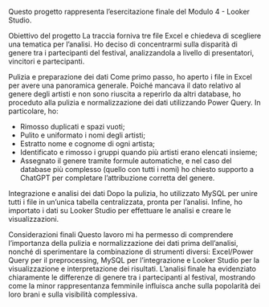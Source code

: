 Questo progetto rappresenta l’esercitazione finale del Modulo 4 - Looker Studio.

Obiettivo del progetto
La traccia forniva tre file Excel e chiedeva di scegliere una tematica per l’analisi. 
Ho deciso di concentrarmi sulla disparità di genere tra i partecipanti del festival, analizzandola a livello di presentatori, vincitori e partecipanti.

Pulizia e preparazione dei dati
Come primo passo, ho aperto i file in Excel per avere una panoramica generale. Poiché mancava il dato relativo al genere degli artisti e non sono riuscita a reperirlo da altri database, 
ho proceduto alla pulizia e normalizzazione dei dati utilizzando Power Query. In particolare, ho:
- Rimosso duplicati e spazi vuoti;
- Pulito e uniformato i nomi degli artisti;
- Estratto nome e cognome di ogni artista;
- Identificato e rimosso i gruppi quando più artisti erano elencati insieme;
- Assegnato il genere tramite formule automatiche, e nel caso del database più complesso (quello con tutti i nomi) ho chiesto supporto a ChatGPT per completare l’attribuzione corretta del genere.

Integrazione e analisi dei dati
Dopo la pulizia, ho utilizzato MySQL per unire tutti i file in un’unica tabella centralizzata, pronta per l’analisi. 
Infine, ho importato i dati su Looker Studio per effettuare le analisi e creare le visualizzazioni.

Considerazioni finali
Questo lavoro mi ha permesso di comprendere l’importanza della pulizia e normalizzazione dei dati prima dell’analisi, nonché di sperimentare la combinazione di strumenti diversi: 
Excel/Power Query per il preprocessing, MySQL per l’integrazione e Looker Studio per la visualizzazione e interpretazione dei risultati. 
L’analisi finale ha evidenziato chiaramente le differenze di genere tra i partecipanti al festival, mostrando come la minor rappresentanza femminile influisca anche sulla popolarità dei loro brani 
e sulla visibilità complessiva.
